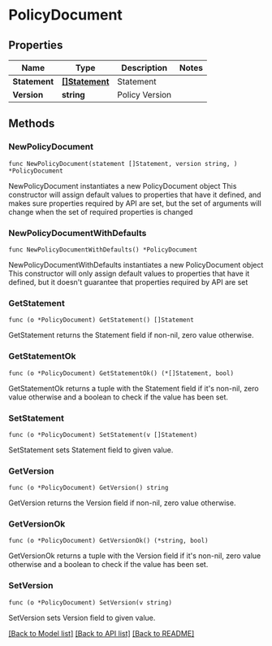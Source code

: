 # PolicyDocument

## Properties

Name | Type | Description | Notes
------------ | ------------- | ------------- | -------------
**Statement** | [**[]Statement**](Statement.md) | Statement | 
**Version** | **string** | Policy Version | 

## Methods

### NewPolicyDocument

`func NewPolicyDocument(statement []Statement, version string, ) *PolicyDocument`

NewPolicyDocument instantiates a new PolicyDocument object
This constructor will assign default values to properties that have it defined,
and makes sure properties required by API are set, but the set of arguments
will change when the set of required properties is changed

### NewPolicyDocumentWithDefaults

`func NewPolicyDocumentWithDefaults() *PolicyDocument`

NewPolicyDocumentWithDefaults instantiates a new PolicyDocument object
This constructor will only assign default values to properties that have it defined,
but it doesn't guarantee that properties required by API are set

### GetStatement

`func (o *PolicyDocument) GetStatement() []Statement`

GetStatement returns the Statement field if non-nil, zero value otherwise.

### GetStatementOk

`func (o *PolicyDocument) GetStatementOk() (*[]Statement, bool)`

GetStatementOk returns a tuple with the Statement field if it's non-nil, zero value otherwise
and a boolean to check if the value has been set.

### SetStatement

`func (o *PolicyDocument) SetStatement(v []Statement)`

SetStatement sets Statement field to given value.


### GetVersion

`func (o *PolicyDocument) GetVersion() string`

GetVersion returns the Version field if non-nil, zero value otherwise.

### GetVersionOk

`func (o *PolicyDocument) GetVersionOk() (*string, bool)`

GetVersionOk returns a tuple with the Version field if it's non-nil, zero value otherwise
and a boolean to check if the value has been set.

### SetVersion

`func (o *PolicyDocument) SetVersion(v string)`

SetVersion sets Version field to given value.



[[Back to Model list]](../README.md#documentation-for-models) [[Back to API list]](../README.md#documentation-for-api-endpoints) [[Back to README]](../README.md)


